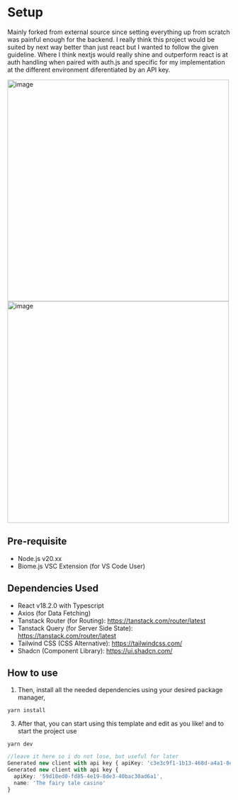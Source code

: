 # Setup

Mainly forked from external source since setting everything up from scratch was painful enough for the backend.
I really think this project would be suited by next way better than just react but I wanted to follow the given guideline.
Where I think nextjs would really shine and outperform react is at auth handling when paired with auth.js and specific for my implementation at the different environment diferentiated by an API key.  

<div style={{display: "flex"; column-gap: "1rem", justify-content: "center", margin-top: "1rem"}}>
  <img width="500" alt="image" src="https://github.com/FelixFern/React-Starter-Project/assets/28957554/ffc1a46a-cbcd-4083-81a1-a69ced8758d9">
  <img width="500" alt="image" src="https://github.com/FelixFern/React-Starter-Project/assets/28957554/ac4876e5-0b9f-4190-af42-7573924c104a">
</div>

## Pre-requisite

- Node.js v20.xx
- Biome.js VSC Extension (for VS Code User)

## Dependencies Used

- React v18.2.0 with Typescript
- Axios (for Data Fetching)
- Tanstack Router (for Routing): <https://tanstack.com/router/latest>
- Tanstack Query (for Server Side State): <https://tanstack.com/router/latest>
- Tailwind CSS (CSS Alternative): <https://tailwindcss.com/>
- Shadcn (Component Library): <https://ui.shadcn.com/>

## How to use

1. Then, install all the needed dependencies using your desired package manager,

```
yarn install
```

3. After that, you can start using this template and edit as you like! and to start the project use

```
yarn dev
```

```typescript
//leave it here so i do not lose, but useful for later
Generated new client with api key { apiKey: 'c3e3c9f1-1b13-468d-a4a1-8e17a72d8746', name: 'Web Client' }
Generated new client with api key {
  apiKey: '59d18ed0-fd85-4e19-8de3-40bac30ad6a1',
  name: 'The fairy tale casino'
}
```
